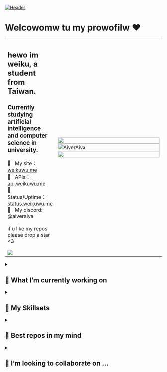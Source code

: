 [![Header](https://imgur-archive.ppy.sh/discord/1016353555143196835-1131678881137561723-109913360_p0.png?width=1440&height=520)](https://weikuwu.me/)
# Welcowomw tu my prowofilw ❤️ 

<table>
  <tr>
    <td valign="center">
      <p>
        <h2>hewo im weiku, a student from Taiwan.</h3>
        <h3>Currently studying artificial intelligence and computer science in university.</h3>
        🚀 &nbsp; My site：<a href="https://weikuwu.me">weikuwu.me</a>
        <br/>
        🌱 &nbsp; APIs：<a href="https://api.weikuwu.me">api.weikuwu.me</a>
        <br/>
        🔭 &nbsp; Status/Uptime：<a href="https://status.weikuwu.me">status.weikuwu.me</a>
        <br/>
        💞️ &nbsp; My discord: @aiveraiva
        <br/>
        <br/>
        if u like my repos please drop a star <3
        <br/>
        <br/>
        <img src="https://komarev.com/ghpvc/?username=AiverAiva&label=Profile%20Visits&color=green&style=for-the-badge" align="center" />
    </td>
    <td width=350>
      <img align="center" width=100% src="https://github-readme-stats.vercel.app/api?username=AiverAiva&show_icons=true&theme=dracula&border_radius=8&icon_color=df648c&text_color=718096&hide_title=true&hide_border=true"/>
      <img align="center" width=100% src="https://streak-stats.demolab.com/?user=AiverAiva&theme=dracula&hide_border=true" alt="AiverAiva" />
      <img align="center" width=100% src="https://github-readme-stats.vercel.app/api/top-langs/?&username=AiverAiva&theme=dracula&layout=compact&hide_border=true&icon_color=FFB3B3" />
    </td>
  </tr>
</table>
<!-- <img align="right" src="https://github-readme-stats.vercel.app/api/top-langs/?username=AiverAiva&show_icons=true&icon_color=df648c&text_color=718096&bg_color=00000000&hide_title=true&hide_border=true"/> -->

</details>
<details>
<summary>
  


## 🔭 What I’m currently working on 
</summary>
  <table align="center">
    <tr>
      <td>
        <a href="https://github.com/AiverAiva/weikuwu.me"><img src="https://github-readme-stats.vercel.app/api/pin/?username=AiverAiva&repo=weikuwu.me&theme=dracula&hide_border=true&border_radius=8&icon_color=FFB3B3" /></a>
      </td>
      <td>
        <a href="https://github.com/AiverAiva/cdn"><img src="https://github-readme-stats.vercel.app/api/pin/?username=AiverAiva&repo=cdn&theme=dracula&hide_border=true&border_radius=8&icon_color=FFB3B3" /></a>
      </td>
    </tr>
    <tr>
      <td>
        <a href="https://github.com/AiverAiva/nya"><img src="https://github-readme-stats.vercel.app/api/pin/?username=AiverAiva&repo=nya&theme=dracula&hide_border=true&border_radius=8&icon_color=FFB3B3" /></a>
      </td>
      <td>
        <a href="https://github.com/AiverAiva/osu-stats"><img src="https://github-readme-stats.vercel.app/api/pin/?username=AiverAiva&repo=api&theme=dracula&hide_border=true&border_radius=8&icon_color=FFB3B3" /></a>
      </td>
    </tr> 
    <tr>
      <td>
        <a href="https://github.com/AiverAiva/osu-box"><img src="https://github-readme-stats.vercel.app/api/pin/?username=AiverAiva&repo=osu-box&theme=dracula&hide_border=true&border_radius=8&icon_color=FFB3B3" /></a>
      </td>
      <td>
        <a href="https://github.com/AiverAiva/problem-solutions"><img src="https://github-readme-stats.vercel.app/api/pin/?username=AiverAiva&repo=problem-solutions&theme=dracula&hide_border=true&border_radius=8&icon_color=FFB3B3" /></a>
      </td>
  <!--     <td>
        <a href="https://github.com/AiverAiva/osu-stats"><img src="https://github-readme-stats.vercel.app/api/pin/?username=AiverAiva&repo=osu-stats" /></a>
      </td> -->
    </tr>
  </table>
</details>

<details>
<summary> 

## 🌱 My Skillsets 
</summary>

### Preferred programming languages

[![Python](https://img.shields.io/badge/-Python-141414?style=flat&logo=python)](https://www.python.org/)
[![JavaScript](https://img.shields.io/badge/-JavaScript-141414?style=flat&logo=javascript)](https://www.javascript.com/)
[![Kotlin](https://img.shields.io/badge/-Kotlin-141414?style=flat&logo=kotlin)](https://kotlinlang.org/)

### Languages That I Currently Use

[![Python](https://img.shields.io/badge/-Python-141414?style=flat&logo=python)](https://www.python.org/)
[![JavaScript](https://img.shields.io/badge/-JavaScript-141414?style=flat&logo=javascript)](https://www.javascript.com/)
[![TypeScript](https://img.shields.io/badge/-TypeScript-141414?style=flat&logo=typescript)](https://www.typescriptlang.org/)
![C++](https://img.shields.io/badge/-C++-141414?style=flat&logo=c%2B%2B)
[![Java](https://img.shields.io/badge/-Java-141414?style=flat&logo=openjdk)](https://adoptium.net/)
[![Kotlin](https://img.shields.io/badge/-Kotlin-141414?style=flat&logo=kotlin)](https://kotlinlang.org/)

### Languages that I am learning or have started

[![Rust](https://img.shields.io/badge/-Rust-141414?style=flat&logo=rust)](https://www.rust-lang.org/)
![C](https://img.shields.io/badge/-C-141414?style=flat&logo=c)
### Planned Languages to Learn

[![elixir](https://img.shields.io/badge/-Elixir-141414?style=flat&logo=elixir)](https://elixir-lang.org/)
[![C#](https://img.shields.io/badge/-C%23-141414?style=flat&logo=csharp)](https://docs.microsoft.com/en-us/dotnet/csharp/)
[![Go](https://img.shields.io/badge/-Go-141414?style=flat&logo=go)](https://go.dev/)
![Clojure](https://img.shields.io/badge/-Clojure-141414?style=flat&logo=clojure)

### Linux Distros that I know and use
[![Ubuntu](https://img.shields.io/badge/-Ubuntu-141414?style=flat&logo=ubuntu)](https://ubuntu.com/)
[![Arch Linux](https://img.shields.io/badge/-Arch-141414?style=flat&logo=archlinux)](https://archlinux.org/)
[![Kali Linux](https://img.shields.io/badge/-Kali-141414?style=flat&logo=kalilinux)](https://www.kali.org/)

### Frontend
![HTML](https://img.shields.io/badge/-HTML-141414?style=flat&logo=html5)
![CSS](https://img.shields.io/badge/-CSS-141414?style=flat&logo=css3)
[![TailWind CSS](https://img.shields.io/badge/-Tailwind%20CSS-141414?style=flat&logo=tailwindcss)](https://tailwindcss.com)
[![Boostrap](https://img.shields.io/badge/-Bootstrap-141414?style=flat&logo=bootstrap)](https://getbootstrap.com/)
[![React](https://img.shields.io/badge/-React-141414?style=flat&logo=react)](https://reactjs.org)
[![Next.js](https://img.shields.io/badge/-Next.js-141414?style=flat&logo=nextdotjs)](https://nextjs.org/org)
[![Vue.js](https://img.shields.io/badge/-Vue.js-141414?style=flat&logo=vue.js)](https://vuejs.org/)
[![Nuxt.js](https://img.shields.io/badge/-Nuxt.js-141414?style=flat&logo=nuxtdotjs)](https://nuxt.com/)
[![Vuetify](https://img.shields.io/badge/-Vuetify-141414?style=flat&logo=vuetify)](https://vuetifyjs.com/)

### Backend
[![Node.js](https://img.shields.io/badge/-Node.js-141414?style=flat&logo=nodedotjs)](https://nodejs.org/)
[![Express.js](https://img.shields.io/badge/-Express.js-141414?style=flat&logo=express)](http://expressjs.com/)
[![Flask](https://img.shields.io/badge/-Flask-141414?style=flat&logo=flask)](https://flask.palletsprojects.com/)
[![Django](https://img.shields.io/badge/-Django-141414?style=flat&logo=django)](https://www.djangoproject.com/)
[![FastAPI](https://img.shields.io/badge/-FastAPI-141414?style=flat&logo=fastapi)](https://fastapi.tiangolo.com/)

### Databases I know and use
[![MySQL](https://img.shields.io/badge/-MySQL-141414?style=flat&logo=mysql&logoColor=FFFFFF)](https://www.mysql.com/)
[![MongoDB](https://img.shields.io/badge/-MongoDB-141414?style=flat&logo=mongodb)](https://www.mongodb.com/)
[![PostgreSQL](https://img.shields.io/badge/-PostgreSQL-141414?style=flat&logo=postgresql)](https://www.postgresql.org/)

### Tools and Tech that I use
[![NeoVim](https://img.shields.io/badge/-NeoVim-141414?style=flat&logo=neovim)](https://neovim.io)
[![Nginx](https://img.shields.io/badge/-Nginx-141414?style=flat&logo=nginx)](https://nginx.org/)
[![Bash](https://img.shields.io/badge/-Bash-141414?style=flat&logo=gnubash)](https://www.gnu.org/software/bash/)
[![Github](https://img.shields.io/badge/-Github-141414?style=flat&logo=github)](https://github.com)
[![Git](https://img.shields.io/badge/-Git-141414?style=flat&logo=git)](https://git-scm.com/)
[![npm](https://img.shields.io/badge/-npm-141414?style=flat&logo=npm)](https://www.npmjs.com/)
[![Yarn](https://img.shields.io/badge/-Yarn-141414?style=flat&logo=yarn)](https://yarnpkg.com/)
[![ESLint](https://img.shields.io/badge/-ESLint-141414?style=flat&logo=eslint)](https://eslint.org/)

### Misc
[![Raspberry Pi](https://img.shields.io/badge/-Raspberry%20Pi-141414?style=flat&logo=raspberrypi)](https://www.raspberrypi.com/)
[![Arduino](https://img.shields.io/badge/-Arduino-141414?style=flat&logo=arduino)](https://www.arduino.cc/)

---

</details>



<details>
<summary>

## 🥇 Best repos in my mind
</summary>
thefuck - https://github.com/nvbn/thefuck
</details>


<details>
<summary>

## 👯 I’m looking to collaborate on ...
</summary>
MACHINE LEARNING STUFF
</details>

